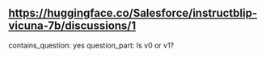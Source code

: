 ## https://huggingface.co/Salesforce/instructblip-vicuna-7b/discussions/1

contains_question: yes
question_part: Is v0 or v1?